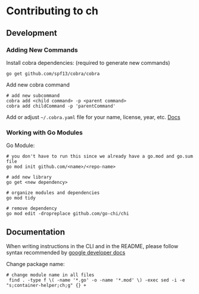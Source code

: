 # Contributing to ch

## Development

### Adding New Commands

Install cobra dependencies: (required to generate new commands)

```shell script
go get github.com/spf13/cobra/cobra
```

Add new cobra command

```shell script
# add new subcommand
cobra add <child command> -p <parent command>
cobra add childCommand -p 'parentCommand'
```

Add or adjust `~/.cobra.yaml` file for your name, license, year, etc. [Docs](https://github.com/spf13/cobra/blob/master/cobra/README.md)

### Working with Go Modules

Go Module:

```shell script
# you don't have to run this since we already have a go.mod and go.sum file
go mod init github.com/<name>/<repo-name>

# add new library
go get <new dependency>

# organize modules and dependencies
go mod tidy

# remove dependency
go mod edit -dropreplace github.com/go-chi/chi
```

## Documentation

When writing instructions in the CLI and in the README, please follow syntax recommended by [google developer docs](https://developers.google.com/style/code-syntax)


Change package name:

```shell script
# change module name in all files
 find . -type f \( -name '*.go' -o -name '*.mod' \) -exec sed -i -e "s;container-helper;ch;g" {} +
```
